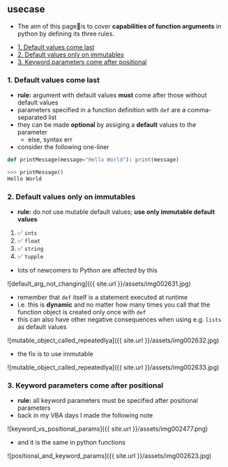 ## usecase
* The aim of this page📝is to cover **capabilities of function arguments** in python by defining its three rules. 

<!-- TOC -->

- [1. Default values come last](#1-default-values-come-last)
- [2. Default values only on immutables](#2-default-values-only-on-immutables)
- [3. Keyword parameters come after positional](#3-keyword-parameters-come-after-positional)

<!-- /TOC -->

### 1. Default values come last
* **rule:** argument with default values **must** come after those without default values
* parameters specified in a function definition with `def` are a comma-separated list
* they can be made **optional** by assiging a **default** values to the parameter
    - else, syntax err
* consider the following one-liner

```python
def printMessage(message="Hello World"): print(message)

>>> printMessage()
Hello World
```

### 2. Default values only on immutables
* **rule:** do not use mutable default values; **use only immutable default values**

1. ✅ `ints`
2. ✅ `float`
3. ✅ `string`
4. ✅ `tupple`

* lots of newcomers to Python are affected by this

![default_arg_not_changing]({{ site.url }}/assets/img002631.jpg)

* remember that `def` itself is a statement executed at runtime
* i.e. this is **dynamic** and no matter how many times you call that the function object is created only once with `def`
* this can also have other negative consequences when using e.g. `lists` as default values

![mutable_object_called_repeatedlya]({{ site.url }}/assets/img002632.jpg)

* the fix is to use immutable

![mutable_object_called_repeatedlya]({{ site.url }}/assets/img002633.jpg)

### 3. Keyword parameters come after positional 
* **rule:** all keyword parameters must be specified after positional parameters
* back in my VBA days I made the following note

![keyword_vs_positional_params]({{ site.url }}/assets/img002477.png)

* and it is the same in python functions

![positional_and_keyword_params]({{ site.url }}/assets/img002623.jpg)
